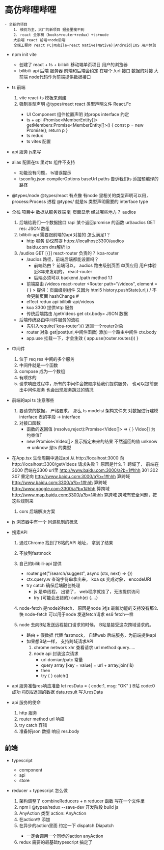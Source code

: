 #  高仿哔哩哔哩  
    - 全新的项目
        1. 模仿为主，大厂的新项目 掘金里搜不到
        2. react 全家桶（hooks+router+redux）+ts+node
        大前端 react 前端+node后端
        全端工程师 react PC|Mobile+react Native(Native)|Android|IOS 用户体验

- npm init vite 
    - 创建了 react + ts + bilibili 移动端单页项目
        用户的浏览器
    - bilibili-api 后端
        服务器
        前端和后端会约定 在哪个 /url  接口  数据的对接
        大前端 node代码作为前端提供数据接口

- ts 前端
    1. vite  react-ts 模板来创建
    2. 强制类型声明
        @types/react  react 类型声明文件  React.Fc<PropTypes>
        - UI Component  组件位置声明  对props  interface 约定
        - ts + api  :Promise<MemberEntity[]>
        getMembers:Promise<MemberEntity[]>() {
            const p = new Promise();
            return p
        }
        - ts  redux
        - ts vites 配置
- api 服务  js来写
- alias 配置在ts 里对ts 组件不支持
    - 功能没有问题， ts错误提示
    - tsconfig.json  compilerOptions
        baseUrl
        paths 告诉我们ts  添加预编译的路径
- @types/node @types/react  有点像
    有node 里相关的类型声明可以用， process:Process 进程
    @types/ 就是ts 类型声明需要的 interface type

- 全栈 项目中 数据从服务器端  到  页面显示
    经过哪些地方？
    audios
    1. 后端给我们一个数据接口 /api  某个返回promise 的函数
        url/audios GET  res: JSON 数组
    2. bilibili-api 需要跟前端的api 对接的 
        怎么满足1？
        - http 服务 协议前提
            https://localhost:3300/audios   
            baidu.com   dns解析   ip
    3. /audios  GET [{}]
        react-router  负责的？
        koa-router
        - /audios  路径，前端后端都能设置吗？
            - 前端路由？ 前端可以， audios  路由级别页面  单页应用
                用户体验 近8年来发明的， react-router
            - 后端必须可以 backend 
                /path   method 1.1
        - 前端路由  /videos  react-router   <Router path="/videos", element = { <Videos/> } > 
            <Link to ="">  提供：页面级别组件
            又因为 html5  history.pushState(url,) / 不会更新页面   hashChange #
        - effect      redux  api  bilibili-api/videos
        - koa  3300  提供http 服务
        - 传统后端路由  /getVideos  get   ctx.body=   JSON 数据
    - 后端传统路由中间件服务的流程
        - 先引入require('koa-router')()  返回一个router对象
        - router 对象 get|post(url,中间件函数)
            添加一个路由中间件 ctx.body
        - app.use 挂载一下，才会生效  { app.use(router.routes()) }
- 中间件
    1. 位于 req  res  中间的多个服务
    2. 中间件就是一个函数
    3. compose  成为一个数组
    4. 有顺序的
    5. 请求响应过程中，所有的中间件会按顺序给我们提供服务，
        也可以提前退出中间件服务  也会出现服务跳过的情况

- 前端的api ts 注意哪些
    1. 要请求的数据， 严格要求， 那么
        ts  models/ 架构文件夹
        对数据进行建模  interface 表的字段 -> interface
    3. 对接口函数
        - 函数的返回值 (resolve,reject):Promise<Video[]> => { }
            Video[] 为约束值T
        - new Promise<Video[]> 显示指定未来的结果 不然返回的值 unknow =>
            unknow 是ts 的类型

- 在App.tsx 生命周期中通过api
    从 http://localhost:3000 向 http://localhost:3300/getVideos 
    请求失败？ 原因是什么？
    跨域了， 前端在3000  后端在3300 
    url里  http://www.baidu.com:3000/a?b=1#hhh  301  302  307 重定向
           http://www.baidu.com:3000/a?b=1#hhh  算跨域
           http://www.baidu.com:3300/a?b=1#hhh  算跨域
           http://www.google.com:3300/a?b=1#hhh  算跨域
           http://www.map.baidu.com:3300/a?b=1#hhh  算跨域
    跨域有安全问题，按这些规则来
    1. cors 
        后端解决方案

- js 浏览器中有一个 同源机制的概念

- 搜索API
    1. 通过Chrome 找到了B站的API 地址， 拿到了结果
    2. 不放到fastmock
    3. 自己的bilibili-api 提供
        - router.get("/search/suggest", async (ctx, next) => {})
        - ctx.query.w  查询字符串拿出来， koa qs 变成对象， encodeURI
        - try  catch 确保后端融创处理
            - js 是单线程， 出错了， web程序就挂了，无法提供访问
            - try {可能会出错的} catch(e) {....}

    4. node-fetch  是node的fetch， 原因是node 对js 最新功能的支持没有那么快
        node-fetch  可以用于node 发送fetch请求 es6 fetch一样
    5. node 去向B站发送远程接口请求的时候， B站是接受这次跨域请求的。
        - 路由 + 假数据   代替 fastmock， 自建web 后端服务，为前端提供api
        - 如果想B站一样， 支持跨域请求API
            1. chrome network xhr 查看请求
                url method query.....
            2. node api  封装这次请求
                - url domian/patc 常量
                - query array [key = value]
                    = url + array.join('&)
                - then 
                - try { } catch()

- api 服务准备res响应准备
    let resData = {
        code:1, 
        msg: "OK"
    }
    B站 code:0 成功
    将B站返回的数据 data.result 写入resData

- api 服务的使命
    1. http 服务
    2. router  method  url 响应
    3. try catch 容错
    4. 准备好json 数据 响应  res.body



## 前端
- typescript
    - component
    - api
    - store

- reducer + typescript 怎么做
    1. 架构调整了  combineReducers  + n reducer 函数 写在一个文件里
    2. npm i @types/redux --save-dev  开发阶段
        build  js
    3. AnyAction 类型  action: AnyAction
    4. 在action中 添加
    5. 在异步的action里面 约定一下 dispatch:Diapatch<anyAction>
        - 一定会调用一个同步的action anyAction
    6. redux 需要的最基础typescript 搞定了
    
